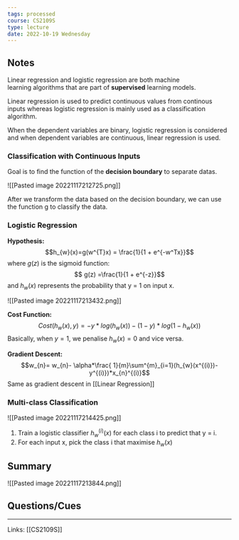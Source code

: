 ```yaml
---
tags: processed
course: CS2109S
type: lecture
date: 2022-10-19 Wednesday
---
```


## Notes

Linear regression and logistic regression are both machine learning algorithms that are part of **supervised** learning models.

Linear regression is used to predict continuous values from continous inputs whereas logistic regression is mainly used as a classification algorithm. 

When the dependent variables are binary, logistic regression is considered and when dependent variables are continuous, linear regression is used.


### Classification with Continuous Inputs

Goal is to find the function of the **decision boundary** to separate datas.

![[Pasted image 20221117212725.png]]

After we transform the data based on the decision boundary, we can use the function g to classify the data.

### Logistic Regression

**Hypothesis:**$$h_{w}(x)=g(w^{T}x) = \frac{1}{1 + e^{-w^Tx}}$$
where $g(z)$ is the sigmoid function: $$ g(z) =\frac{1}{1 + e^{-z}}$$
and $h_{w}(x)$ represents the probability that y = 1 on input x.

![[Pasted image 20221117213432.png]]

**Cost Function:**$$Cost(h_{w}(x), y) = -y*log(h_{w}(x)) - (1 - y)*log(1 -h_{w}(x))$$
Basically, when $y = 1$, we penalise $h_w(x) = 0$ and vice versa.

**Gradient Descent:** $$w_{n}= w_{n}- \alpha*\frac{ 1}{m}\sum^{m}_{i=1}(h_{w}(x^{(i)})- y^{(i)})*x_{n}^{(i)}$$
Same as gradient descent in [[Linear Regression]]

### Multi-class Classification
![[Pasted image 20221117214425.png]]

1. Train a logistic classifier $h_{w}^{(i)}(x)$ for each class i to predict that y = i.
2. For each input x, pick the class i that maximise $h_w(x)$

## Summary

![[Pasted image 20221117213844.png]]

## Questions/Cues

---
Links: [[CS2109S]]
